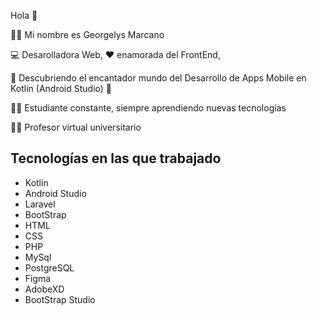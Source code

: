       
Hola 👋

🙋‍♀️ Mi nombre es Georgelys Marcano 

💻 Desarolladora Web, ❤️ enamorada del FrontEnd, 

📱 Descubriendo el encantador mundo del Desarrollo de Apps Mobile en Kotlin (Android Studio) 🤩

👩‍🎓 Estudiante constante, siempre aprendiendo nuevas tecnologías 

👩‍🏫 Profesor virtual universitario

## **Tecnologías en las que trabajado**

- Kotlin
- Android Studio
- Laravel
- BootStrap
- HTML
- CSS
- PHP
- MySql
- PostgreSQL
- Figma
- AdobeXD
- BootStrap Studio


<!--
**GMarcanoB/GMarcanoB** is a ✨ _special_ ✨ repository because its `README.md` (this file) appears on your GitHub profile.

Here are some ideas to get you started:

- 🔭 I’m currently working on ...
- 🌱 I’m currently learning ...
- 👯 I’m looking to collaborate on ...
- 🤔 I’m looking for help with ...
- 💬 Ask me about ...
- 📫 How to reach me: ...
- 😄 Pronouns: ...
- ⚡ Fun fact: ...
-->
